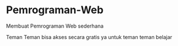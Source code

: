 # Pemrograman-Web
Membuat Pemrograman Web sederhana

Teman Teman bisa akses secara gratis ya untuk teman teman belajar

